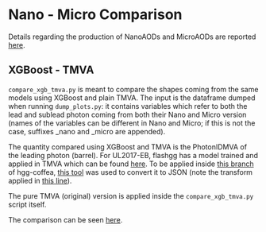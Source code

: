 # Nano - Micro Comparison

Details regarding the production of NanoAODs and MicroAODs are reported [here](https://gist.github.com/maxgalli/0886ec4290672ecf57031ac969c4ade5).

## XGBoost - TMVA

```compare_xgb_tmva.py``` is meant to compare the shapes coming from the same models using XGBoost and plain TMVA.
The input is the dataframe dumped when running ```dump_plots.py```: it contains variables which refer to both the lead and sublead
photon coming from both their Nano and Micro version (names of the variables can be different in Nano and Micro; if this is not the case,
suffixes _nano and _micro are appended).

The quantity compared using XGBoost and TMVA is the PhotonIDMVA of the leading photon (barrel). For UL2017-EB, flashgg has a model trained and applied in TMVA
which can be found [here](https://github.com/cms-analysis/flashgg/blob/dev_legacy_runII/MetaData/data/MetaConditions/Era2017_legacy_v1.json#L37).
To be applied inside [this branch](https://github.com/maxgalli/hgg-coffea/tree/photonIDMVA) of hgg-coffea, [this tool](https://github.com/guitargeek/tmva-to-xgboost) was used to convert it to JSON (note the transform applied in [this line](https://github.com/guitargeek/tmva-to-xgboost)).

The pure TMVA (original) version is applied inside the ```compare_xgb_tmva.py``` script itself.

The comparison can be seen [here](https://gallim.web.cern.ch/gallim/plots/Hgg/NanoMicroCompare/lead_nano_cfr_tmva.png).